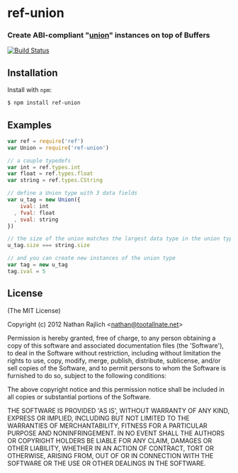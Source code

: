 ref-union
=========
### Create ABI-compliant "[union][]" instances on top of Buffers
[![Build Status](https://secure.travis-ci.org/TooTallNate/ref-union.png)](http://travis-ci.org/TooTallNate/ref-union)



Installation
------------

Install with `npm`:

``` bash
$ npm install ref-union
```


Examples
--------

``` js
var ref = require('ref')
var Union = require('ref-union')

// a couple typedefs
var int = ref.types.int
var float = ref.types.float
var string = ref.types.CString

// define a Union type with 3 data fields
var u_tag = new Union({
    ival: int
  , fval: float
  , sval: string
})

// the size of the union matches the largest data type in the union type
u_tag.size === string.size

// and you can create new instances of the union type
var tag = new u_tag
tag.ival = 5
```


License
-------

(The MIT License)

Copyright (c) 2012 Nathan Rajlich &lt;nathan@tootallnate.net&gt;

Permission is hereby granted, free of charge, to any person obtaining
a copy of this software and associated documentation files (the
'Software'), to deal in the Software without restriction, including
without limitation the rights to use, copy, modify, merge, publish,
distribute, sublicense, and/or sell copies of the Software, and to
permit persons to whom the Software is furnished to do so, subject to
the following conditions:

The above copyright notice and this permission notice shall be
included in all copies or substantial portions of the Software.

THE SOFTWARE IS PROVIDED 'AS IS', WITHOUT WARRANTY OF ANY KIND,
EXPRESS OR IMPLIED, INCLUDING BUT NOT LIMITED TO THE WARRANTIES OF
MERCHANTABILITY, FITNESS FOR A PARTICULAR PURPOSE AND NONINFRINGEMENT.
IN NO EVENT SHALL THE AUTHORS OR COPYRIGHT HOLDERS BE LIABLE FOR ANY
CLAIM, DAMAGES OR OTHER LIABILITY, WHETHER IN AN ACTION OF CONTRACT,
TORT OR OTHERWISE, ARISING FROM, OUT OF OR IN CONNECTION WITH THE
SOFTWARE OR THE USE OR OTHER DEALINGS IN THE SOFTWARE.


[union]: http://wikipedia.org/wiki/Union_(computer_science)
